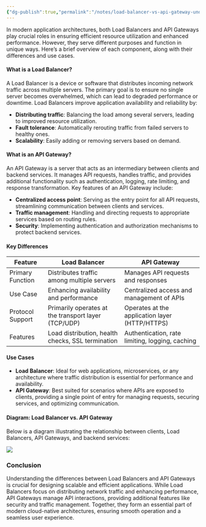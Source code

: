```yaml
---
{"dg-publish":true,"permalink":"/notes/load-balancer-vs-api-gateway-understanding-the-differences/"}
---
```


In modern application architectures, both Load Balancers and API Gateways play crucial roles in ensuring efficient resource utilization and enhanced performance. However, they serve different purposes and function in unique ways. Here’s a brief overview of each component, along with their differences and use cases.

#### What is a Load Balancer?

A Load Balancer is a device or software that distributes incoming network traffic across multiple servers. The primary goal is to ensure no single server becomes overwhelmed, which can lead to degraded performance or downtime. Load Balancers improve application availability and reliability by:

- **Distributing traffic**: Balancing the load among several servers, leading to improved resource utilization.
- **Fault tolerance**: Automatically rerouting traffic from failed servers to healthy ones.
- **Scalability**: Easily adding or removing servers based on demand.

#### What is an API Gateway?

An API Gateway is a server that acts as an intermediary between clients and backend services. It manages API requests, handles traffic, and provides additional functionality such as authentication, logging, rate limiting, and response transformation. Key features of an API Gateway include:

- **Centralized access point**: Serving as the entry point for all API requests, streamlining communication between clients and services.
- **Traffic management**: Handling and directing requests to appropriate services based on routing rules.
- **Security**: Implementing authentication and authorization mechanisms to protect backend services.

#### Key Differences

|Feature|Load Balancer|API Gateway|
|---|---|---|
|Primary Function|Distributes traffic among multiple servers|Manages API requests and responses|
|Use Case|Enhancing availability and performance|Centralized access and management of APIs|
|Protocol Support|Primarily operates at the transport layer (TCP/UDP)|Operates at the application layer (HTTP/HTTPS)|
|Features|Load distribution, health checks, SSL termination|Authentication, rate limiting, logging, caching|

#### Use Cases

- **Load Balancer**: Ideal for web applications, microservices, or any architecture where traffic distribution is essential for performance and availability.
- **API Gateway**: Best suited for scenarios where APIs are exposed to clients, providing a single point of entry for managing requests, securing services, and optimizing communication.

#### Diagram: Load Balancer vs. API Gateway

Below is a diagram illustrating the relationship between clients, Load Balancers, API Gateways, and backend services:

![](https://goyal-aman.github.io/notes/Notes/Load%20Balancer%20vs.%20API%20Gateway%20Understanding%20the%20Differences/API%20Mermaid.svg)


### Conclusion

Understanding the differences between Load Balancers and API Gateways is crucial for designing scalable and efficient applications. While Load Balancers focus on distributing network traffic and enhancing performance, API Gateways manage API interactions, providing additional features like security and traffic management. Together, they form an essential part of modern cloud-native architectures, ensuring smooth operation and a seamless user experience.